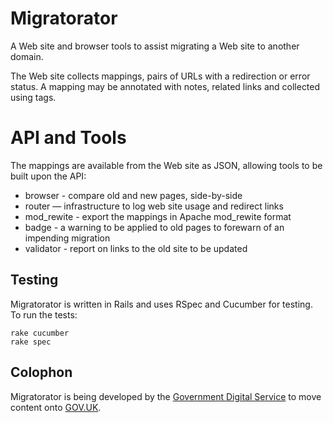 # Migratorator

A Web site and browser tools to assist migrating a Web site to another domain.

The Web site collects mappings, pairs of URLs with a redirection or error status.
A mapping may be annotated with notes, related links and collected using tags.

# API and Tools

The mappings are available from the Web site as JSON, allowing tools to be built upon the API:

* browser - compare old and new pages, side-by-side
* router — infrastructure to log web site usage and redirect links
* mod_rewite - export the mappings in Apache mod_rewite format
* badge - a warning to be applied to old pages to forewarn of an impending migration
* validator - report on links to the old site to be updated

## Testing

Migratorator is written in Rails and uses RSpec and Cucumber for testing. To run the tests:

    rake cucumber
    rake spec

## Colophon

Migratorator is being developed by the [Government Digital Service](http://digital.cabinetoffice.gov.uk/) to move content onto [GOV.UK](https://www.gov.uk/).
